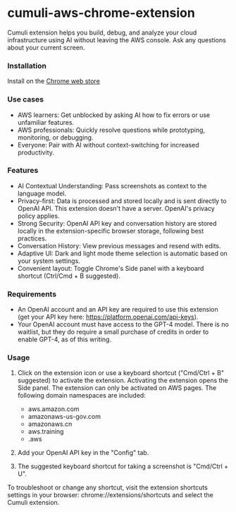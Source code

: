 # cumuli-aws-chrome-extension

Cumuli extension helps you build, debug, and analyze your cloud infrastructure using AI without leaving the AWS console. Ask any questions about your current screen.

### Installation

Install on the [Chrome web store](https://chromewebstore.google.com/detail/cumuli-aws-console-chat/ekdfdahmkpbenhccafhdkmjfgcioejbc)

### Use cases

- AWS learners: Get unblocked by asking AI how to fix errors or use unfamiliar features.
- AWS professionals: Quickly resolve questions while prototyping, monitoring, or debugging.
- Everyone: Pair with AI without context-switching for increased productivity.

### Features

- AI Contextual Understanding: Pass screenshots as context to the language model.
- Privacy-first: Data is processed and stored locally and is sent directly to OpenAI API. This extension doesn't have a server. OpenAI's privacy policy applies.
- Strong Security: OpenAI API key and conversation history are stored locally in the extension-specific browser storage, following best practices.
- Conversation History: View previous messages and resend with edits.
- Adaptive UI: Dark and light mode theme selection is automatic based on your system settings.
- Convenient layout: Toggle Chrome's Side panel with a keyboard shortcut (Ctrl/Cmd + B suggested).

### Requirements

- An OpenAI account and an API key are required to use this extension (get your API key here: https://platform.openai.com/api-keys).
- Your OpenAI account must have access to the GPT-4 model. There is no waitlist, but they do require a small purchase of credits in order to enable GPT-4, as of this writing.

### Usage

1. Click on the extension icon or use a keyboard shortcut ("Cmd/Ctrl + B" suggested) to activate the extension. Activating the extension opens the Side panel. The extension can only be activated on AWS pages. The following domain namespaces are included:

   - aws.amazon.com
   - amazonaws-us-gov.com
   - amazonaws.cn
   - aws.training
   - .aws

2. Add your OpenAI API key in the "Config" tab.
3. The suggested keyboard shortcut for taking a screenshot is "Cmd/Ctrl + U".

To troubleshoot or change any shortcut, visit the extension shortcuts settings in your browser: chrome://extensions/shortcuts and select the Cumuli extension.
